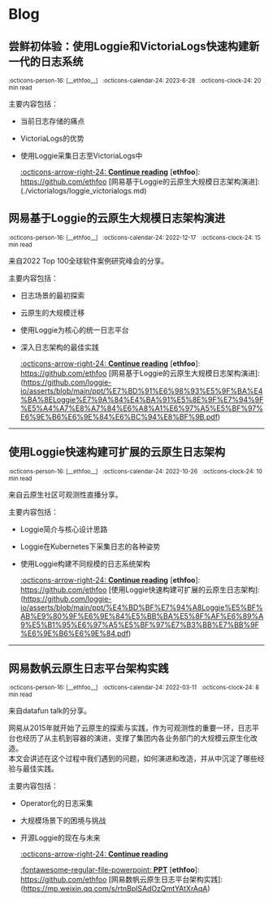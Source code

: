 
<style>
  .md-sidebar--secondary:not([hidden]) {
    visibility: hidden;
  }
</style>

# Blog

## 尝鲜初体验：使用Loggie和VictoriaLogs快速构建新一代的日志系统

<aside style="font-size: .7rem" markdown>
<span>:octicons-person-16: [__ethfoo__] &nbsp;</span>
<span>
:octicons-calendar-24: 2023-6-28 &nbsp;
:octicons-clock-24: 20 min read 
</span>
</aside>

主要内容包括：

- 当前日志存储的痛点
- VictoriaLogs的优势
- 使用Loggie采集日志至VictoriaLogs中
  
  [:octicons-arrow-right-24: __Continue reading__](./victorialogs/loggie_victorialogs.md)
  [__ethfoo__]: https://github.com/ethfoo
  [网易基于Loggie的云原生大规模日志架构演进]: (./victorialogs/loggie_victorialogs.md)


## 网易基于Loggie的云原生大规模日志架构演进

<aside style="font-size: .7rem" markdown>
<span>:octicons-person-16: [__ethfoo__] &nbsp;</span>
<span>
:octicons-calendar-24: 2022-12-17 &nbsp;
:octicons-clock-24: 15 min read 
</span>
</aside>

来自2022 Top 100全球软件案例研究峰会的分享。

主要内容包括：

- 日志场景的最初探索
- 云原生的大规模迁移
- 使用Loggie为核心的统一日志平台
- 深入日志架构的最佳实践
  
  [:octicons-arrow-right-24: __Continue reading__](https://github.com/loggie-io/asserts/blob/main/ppt/%E7%BD%91%E6%98%93%E5%9F%BA%E4%BA%8ELoggie%E7%9A%84%E4%BA%91%E5%8E%9F%E7%94%9F%E5%A4%A7%E8%A7%84%E6%A8%A1%E6%97%A5%E5%BF%97%E6%9E%B6%E6%9E%84%E6%BC%94%E8%BF%9B.pdf)
  [__ethfoo__]: https://github.com/ethfoo
  [网易基于Loggie的云原生大规模日志架构演进]: (https://github.com/loggie-io/asserts/blob/main/ppt/%E7%BD%91%E6%98%93%E5%9F%BA%E4%BA%8ELoggie%E7%9A%84%E4%BA%91%E5%8E%9F%E7%94%9F%E5%A4%A7%E8%A7%84%E6%A8%A1%E6%97%A5%E5%BF%97%E6%9E%B6%E6%9E%84%E6%BC%94%E8%BF%9B.pdf)

---


## 使用Loggie快速构建可扩展的云原生日志架构

<aside style="font-size: .7rem" markdown>
<span>:octicons-person-16: [__ethfoo__] &nbsp;</span>
<span>
:octicons-calendar-24: 2022-10-26 &nbsp;
:octicons-clock-24: 10 min read 
</span>
</aside>

来自云原生社区可观测性直播分享。

主要内容包括：

- Loggie简介与核心设计思路
- Loggie在Kubernetes下采集日志的各种姿势
- 使用Loggie构建不同规模的日志系统架构
  
  [:octicons-arrow-right-24: __Continue reading__](https://github.com/loggie-io/asserts/blob/main/ppt/%E4%BD%BF%E7%94%A8Loggie%E5%BF%AB%E9%80%9F%E6%9E%84%E5%BB%BA%E5%8F%AF%E6%89%A9%E5%B1%95%E6%97%A5%E5%BF%97%E7%B3%BB%E7%BB%9F%E6%9E%B6%E6%9E%84.pdf)
  [__ethfoo__]: https://github.com/ethfoo
  [使用Loggie快速构建可扩展的云原生日志架构]: (https://github.com/loggie-io/asserts/blob/main/ppt/%E4%BD%BF%E7%94%A8Loggie%E5%BF%AB%E9%80%9F%E6%9E%84%E5%BB%BA%E5%8F%AF%E6%89%A9%E5%B1%95%E6%97%A5%E5%BF%97%E7%B3%BB%E7%BB%9F%E6%9E%B6%E6%9E%84.pdf)

---

## 网易数帆云原生日志平台架构实践

<aside style="font-size: .7rem" markdown>
<span>:octicons-person-16: [__ethfoo__] &nbsp;</span>
<span>
:octicons-calendar-24: 2022-03-11 &nbsp;
:octicons-clock-24: 8 min read 
</span>
</aside>

来自datafun talk的分享。

网易从2015年就开始了云原生的探索与实践，作为可观测性的重要一环，日志平台也经历了从主机到容器的演进，支撑了集团内各业务部门的大规模云原生化改造。  
本文会讲述在这个过程中我们遇到的问题，如何演进和改造，并从中沉淀了哪些经验与最佳实践。

主要内容包括：

- Operator化的⽇志采集
- ⼤规模场景下的困境与挑战
- 开源Loggie的现在与未来
  
  [:octicons-arrow-right-24: __Continue reading__](https://mp.weixin.qq.com/s/rtnBplSAdOzQmtYAtXrAqA)  
  
  [:fontawesome-regular-file-powerpoint: __PPT__](https://github.com/loggie-io/asserts/blob/main/ppt/%E7%BD%91%E6%98%93%E4%BA%91%E5%8E%9F%E7%94%9F%E6%97%A5%E5%BF%97%E5%B9%B3%E5%8F%B0%E7%9A%84%E6%9E%B6%E6%9E%84%E6%BC%94%E8%BF%9B%E4%B8%8E%E5%AE%9E%E8%B7%B5.pdf)
  [__ethfoo__]: https://github.com/ethfoo
  [网易数帆云原生日志平台架构实践]: (https://mp.weixin.qq.com/s/rtnBplSAdOzQmtYAtXrAqA)

